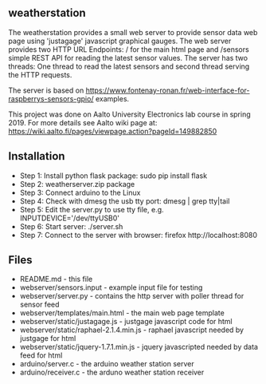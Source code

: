 weatherstation
-------------

The weatherstation provides a small web server to provide sensor data
web page using 'justagage' javascript graphical gauges. The web server
provides two HTTP URL Endpoints: / for the main html page and /sensors
simple REST API for reading the latest sensor values. The server has
two threads: One thread to read the latest sensors and second thread
serving the HTTP requests.

The server is based on
https://www.fontenay-ronan.fr/web-interface-for-raspberrys-sensors-gpio/
examples.

This project was done on Aalto University Electronics lab course in
spring 2019. For more details see Aalto wiki page at:
https://wiki.aalto.fi/pages/viewpage.action?pageId=149882850

Installation
------------
- Step 1: Install python flask package: sudo pip install flask
- Step 2: weatherserver.zip package
- Step 3: Connect arduino to the Linux
- Step 4: Check with dmesg the usb tty port: dmesg | grep tty|tail
- Step 5: Edit the server.py to use tty file, e.g. INPUTDEVICE='/dev/ttyUSB0'
- Step 6: Start server: ./server.sh
- Step 7: Connect to the server with browser: firefox http://localhost:8080


Files
-----
- README.md - this file
- webserver/sensors.input - example input file for testing
- webserver/server.py - contains the http server with poller thread for sensor feed
- webserver/templates/main.html - the main web page template
- webserver/static/justagage.js - justgage javascript code for html
- webserver/static/raphael-2.1.4.min.js - raphael javascript needed by justgage for html
- webserver/static/jquery-1.7.1.min.js - jquery javascripted needed by data feed for html
- arduino/server.c - the arduino weather station server
- arduino/receiver.c - the arduno weather station receiver
